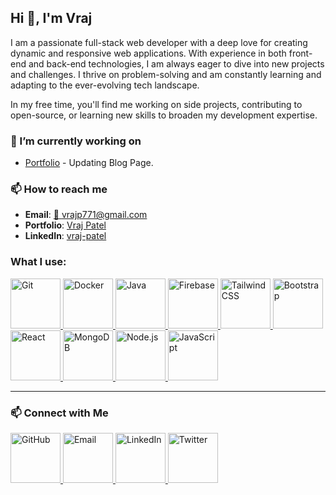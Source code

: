 ## Hi 👋, I'm Vraj

I am a passionate full-stack web developer with a deep love for creating dynamic and responsive web applications. With experience in both front-end and back-end technologies, I am always eager to dive into new projects and challenges. I thrive on problem-solving and am constantly learning and adapting to the ever-evolving tech landscape.

In my free time, you'll find me working on side projects, contributing to open-source, or learning new skills to broaden my development expertise.

### 🔭 I’m currently working on
- [Portfolio](https://vrajmern.netlify.app/) - Updating Blog Page.

### 📫 How to reach me
- **Email**: [📧 vrajp771@gmail.com](mailto:vrajp771@gmail.com)
- **Portfolio**: [Vraj Patel](https://vrajmern.netlify.app/)
- **LinkedIn**: [vraj-patel](https://www.linkedin.com/in/vraj-patel-4b364a200/)

### What I use:
<p align="left">
  <a href="https://git-scm.com/" target="_blank">
    <img src="https://img.icons8.com/color/96/000000/git.png" alt="Git" width="80" height="80"/>
  </a>
  <a href="https://www.docker.com/" target="_blank">
    <img src="https://img.icons8.com/color/96/000000/docker.png" alt="Docker" width="80" height="80"/>
  </a>
  <a href="https://www.java.com/" target="_blank">
    <img src="https://img.icons8.com/color/96/000000/java-coffee-cup-logo.png" alt="Java" width="80" height="80"/>
  </a>
  <a href="https://firebase.google.com/" target="_blank">
    <img src="https://img.icons8.com/color/96/000000/firebase.png" alt="Firebase" width="80" height="80"/>
  </a>
  <a href="https://tailwindcss.com/" target="_blank">
    <img src="https://img.icons8.com/color/96/000000/tailwindcss.png" alt="Tailwind CSS" width="80" height="80"/>
  </a>
  <a href="https://getbootstrap.com/" target="_blank">
    <img src="https://img.icons8.com/color/96/000000/bootstrap.png" alt="Bootstrap" width="80" height="80"/>
  </a>
  <a href="https://reactjs.org/" target="_blank">
    <img src="https://img.icons8.com/color/96/000000/react-native.png" alt="React" width="80" height="80"/>
  </a>
  <a href="https://www.mongodb.com/" target="_blank">
    <img src="https://img.icons8.com/color/96/000000/mongodb.png" alt="MongoDB" width="80" height="80"/>
  </a>
  <a href="https://nodejs.org/" target="_blank">
    <img src="https://img.icons8.com/color/96/000000/nodejs.png" alt="Node.js" width="80" height="80"/>
  </a>
  <a href="https://www.javascript.com/" target="_blank">
    <img src="https://img.icons8.com/color/96/000000/javascript.png" alt="JavaScript" width="80" height="80"/>
  </a>
</p>

---

### 📫 Connect with Me

<p align="left">
  <a href="https://github.com/vrajpatel1812" target="_blank">
    <img src="https://img.icons8.com/color/96/000000/github--v1.png" alt="GitHub" width="80" height="80"/>
  </a>
  <a href="mailto:your-email@example.com" target="_blank">
    <img src="https://img.icons8.com/color/96/000000/gmail.png" alt="Email" width="80" height="80"/>
  </a>
  <a href="https://www.linkedin.com/in/your-linkedin-profile/" target="_blank">
    <img src="https://img.icons8.com/color/96/000000/linkedin.png" alt="LinkedIn" width="80" height="80"/>
  </a>
  <a href="https://twitter.com/your-twitter-handle" target="_blank">
    <img src="https://img.icons8.com/color/96/000000/twitter.png" alt="Twitter" width="80" height="80"/>
  </a>
</p>
